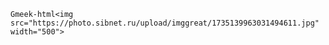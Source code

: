 `Gmeek-html<img src="https://photo.sibnet.ru/upload/imggreat/1735139963031494611.jpg" width="500">`


